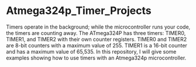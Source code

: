 # Atmega324p_Timer_Projects

Timers operate in the background; while the microcontroller runs your code, the timers are counting away. The ATmega324P has three timers: TIMER0, TIMER1, and TIMER2 with their own counter registers. TIMER0 and TIMER2 are 8-bit counters with a maximum value of 255. TIMER1 is a 16-bit counter and has a maximum value of 65,535. In this repository, I will give some examples showing how to use timers with an Atmega324p microcontroller. 
